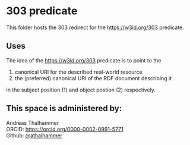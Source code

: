 # 303 predicate

This folder hosts the 303 redirect for the <https://w3id.org/303> predicate.

## Uses

The idea of the <https://w3id.org/303> predicate is to point to the 
  1. canonical URI for the described real-world resource 
  2. the (preferred) canonical URI of the RDF document describing it
  
in the subject position (1) and object postion (2) respectively.

## This space is administered by:
Andreas Thalhammer \
ORCID: https://orcid.org/0000-0002-0991-5771 \
Github: [@athalhammer](https://github.com/athalhammer/)
